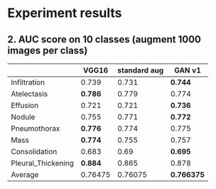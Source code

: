 

# Experiment results

  
## 2. AUC score on 10 classes (augment 1000 images per class)
|  | VGG16 | standard aug | GAN v1 |
|--|--|--|--|
| Infiltration | 0.739 | 0.731 | **0.744** |
| Atelectasis | **0.786** | 0.779 | 0.774 |
| Effusion | 0.721 | 0.721 | **0.736** |
| Nodule | 0.755 | 0.771 | **0.772** |
| Pneumothorax | **0.776** | 0.774 | 0.775 |
| Mass | **0.774** | 0.755 | 0.757 |
| Consolidation | 0.683 | 0.69 | **0.695** |
| Pleural_Thickening | **0.884** | 0.865 | 0.878 |
| Average | 0.76475 | 0.76075 | **0.766375** |

